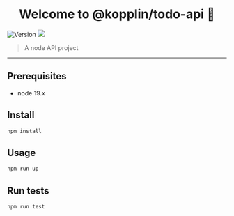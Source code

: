 <h1 align="center">Welcome to @kopplin/todo-api 👋</h1>
<p>
  <img alt="Version" src="https://img.shields.io/badge/version-1.0.0-blue.svg?cacheSeconds=2592000" />
  <img src="https://img.shields.io/badge/node-18.x-blue.svg" />
</p>

> A node API project

---

## Prerequisites

- node 19.x

## Install

```sh
npm install
```

## Usage

```sh
npm run up
```

## Run tests

```sh
npm run test
```
